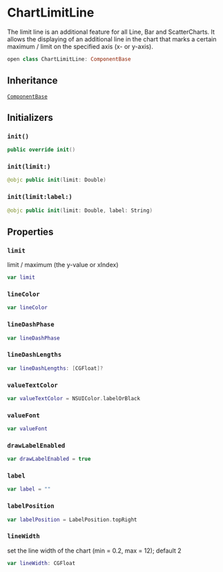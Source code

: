 # ChartLimitLine

The limit line is an additional feature for all Line, Bar and ScatterCharts.
It allows the displaying of an additional line in the chart that marks a certain maximum / limit on the specified axis (x- or y-axis).

``` swift
open class ChartLimitLine: ComponentBase
```

## Inheritance

[`ComponentBase`](/ComponentBase)

## Initializers

### `init()`

``` swift
public override init()
```

### `init(limit:)`

``` swift
@objc public init(limit: Double)
```

### `init(limit:label:)`

``` swift
@objc public init(limit: Double, label: String)
```

## Properties

### `limit`

limit / maximum (the y-value or xIndex)

``` swift
var limit
```

### `lineColor`

``` swift
var lineColor
```

### `lineDashPhase`

``` swift
var lineDashPhase
```

### `lineDashLengths`

``` swift
var lineDashLengths: [CGFloat]?
```

### `valueTextColor`

``` swift
var valueTextColor = NSUIColor.labelOrBlack
```

### `valueFont`

``` swift
var valueFont
```

### `drawLabelEnabled`

``` swift
var drawLabelEnabled = true
```

### `label`

``` swift
var label = ""
```

### `labelPosition`

``` swift
var labelPosition = LabelPosition.topRight
```

### `lineWidth`

set the line width of the chart (min = 0.2, max = 12); default 2

``` swift
var lineWidth: CGFloat
```
